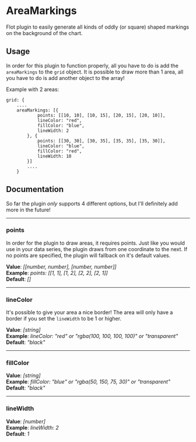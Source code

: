 # AreaMarkings
Flot plugin to easily generate all kinds of oddly (or square) shaped markings on the background of the chart.

## Usage
In order for this plugin to function properly, all you have to do is add the `areaMarkings` to the `grid` object. It is possible to draw more than 1 area, all you have to do is add another object to the array!

Example with 2 areas:
```
grid: {
    ....
    areaMarkings: [{
			points: [[10, 10], [10, 15], [20, 15], [20, 10]],
			lineColor: "red",
			fillColor: "blue",
			lineWidth: 2
		}, {
			points: [[30, 30], [30, 35], [35, 35], [35, 30]],
			lineColor: "blue",
			fillColor: "red",
			lineWidth: 10
		}]
		....
	}
```

## Documentation
So far the plugin _only_ supports 4 different options, but I'll definitely add more in the future!  
___
### points
In order for the plugin to draw areas, it requires points. Just like you would use in your data series, the plugin draws from one coordinate to the next. If no points are specified, the plugin will fallback on it's default values.

**Value**: _[[number, number], [number, number]]_  
**Example**:  _points: [[1, 1], [1, 2], [2, 2], [2, 1]]_  
**Default**:  _[]_
___
### lineColor
It's possible to give your area a nice border! The area will only have a border if you set the `lineWidth` to be 1 or higher.

**Value**: _[string]_  
**Example**:  _lineColor: "red" or "rgba(100, 100, 100, 100)" or "transparent"_  
**Default**:  _"black"_
___
### fillColor

**Value**: _[string]_  
**Example**:  _fillColor: "blue" or "rgba(50, 150, 75, 30)" or "transparent"_  
**Default**:  _"black"_
___
### lineWidth


**Value**:  _[number]_  
**Example**: _lineWidth: 2_  
**Default**:  _1_

